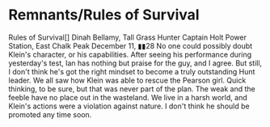 # Remnants/Rules of Survival

Rules of Survival[]
Dinah Bellamy, Tall Grass Hunter Captain
Holt Power Station, East Chalk Peak
December 11, ▮▮28
No one could possibly doubt Klein's character, or his capabilities. After seeing his performance during yesterday's test, Ian has nothing but praise for the guy, and I agree.
But still, I don't think he's got the right mindset to become a truly outstanding Hunt leader. We all saw how Klein was able to rescue the Pearson girl. Quick thinking, to be sure, but that was never part of the plan. The weak and the feeble have no place out in the wasteland. We live in a harsh world, and Klein's actions were a violation against nature.
I don't think he should be promoted any time soon.
